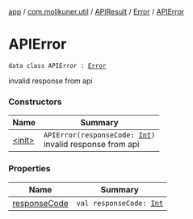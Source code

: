 [app](../../../../index.md) / [com.molikuner.util](../../../index.md) / [APIResult](../../index.md) / [Error](../index.md) / [APIError](./index.md)

# APIError

`data class APIError : `[`Error`](../index.md)

invalid response from api

### Constructors

| Name | Summary |
|---|---|
| [&lt;init&gt;](-init-.md) | `APIError(responseCode: `[`Int`](https://kotlinlang.org/api/latest/jvm/stdlib/kotlin/-int/index.html)`)`<br>invalid response from api |

### Properties

| Name | Summary |
|---|---|
| [responseCode](response-code.md) | `val responseCode: `[`Int`](https://kotlinlang.org/api/latest/jvm/stdlib/kotlin/-int/index.html) |

